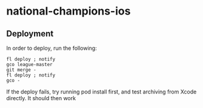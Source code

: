 # national-champions-ios

## Deployment

In order to deploy, run the following:
```
fl deploy ; notify
gco league-master
git merge -
fl deploy ; notify
gco -
```

If the deploy fails, try running pod install first, and test archiving from Xcode directly. It should then work
